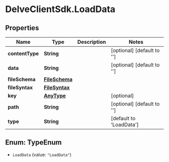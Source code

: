 # DelveClientSdk.LoadData

## Properties

Name | Type | Description | Notes
------------ | ------------- | ------------- | -------------
**contentType** | **String** |  | [optional] [default to &#39;&#39;]
**data** | **String** |  | [optional] [default to &#39;&#39;]
**fileSchema** | [**FileSchema**](FileSchema.md) |  | 
**fileSyntax** | [**FileSyntax**](FileSyntax.md) |  | 
**key** | [**AnyType**](.md) |  | [optional] 
**path** | **String** |  | [optional] [default to &#39;&#39;]
**type** | **String** |  | [default to &#39;LoadData&#39;]



## Enum: TypeEnum


* `LoadData` (value: `"LoadData"`)




